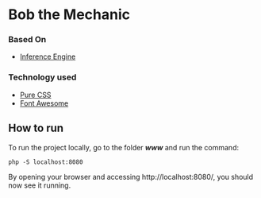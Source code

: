 # Bob the Mechanic

### Based On
* [Inference Engine](https://kat.ikhoefgeen.nl/)

### Technology used
* [Pure CSS](https://purecss.io/start/)
* [Font Awesome](https://fontawesome.com/)

## How to run

To run the project locally, go to the folder *__www__* and run the command:

`php -S localhost:8080`

By opening your browser and accessing http://localhost:8080/, you should now see it running.
